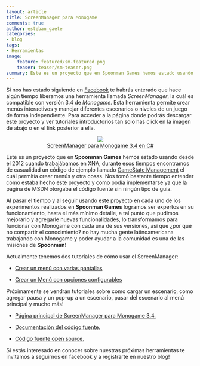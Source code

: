 ```yaml
---
layout: article
title: ScreenManager para Monogame
comments: true
author: esteban_gaete
categories:
- blog
tags:
- Herramientas
image:
    feature: featured/sm-featured.png
    teaser: teaser/sm-teaser.png
summary: Este es un proyecto que en Spoonman Games hemos estado usando desde el 2012 cuando trabajábamos en XNA, durante esos tiempos encontramos de casualidad un código de ejemplo llamado...
---
```


Si nos has estado siguiendo en [Facebook](https://www.facebook.com/spoonman.games) te habrás enterado que hace algún tiempo liberamos una herramienta llamada *ScreenManager*, la cuál es compatible con versión 3.4 de *Monogame*. Esta herramienta permite crear menús interactivos y manejar diferentes escenarios o niveles de un juego de forma independiente. Para acceder a la página donde podrás descargar este proyecto y ver tutoriales introductorios tan solo has click en la imagen de abajo o en el link posterior a ella.

<p align="center">
	<a href="http://www.spoonmangames.cl/MonoGame-ScreenManager/">
		<img src="http://www.spoonmangames.cl/MonoGame-ScreenManager/images/01-configurable.gif">
		<br>
		ScreenManager para Monogame 3.4 en C#
	</a>
</p>

Este es un proyecto que en **Spoonman Games** hemos estado usando desde el 2012 cuando trabajábamos en XNA, durante esos tiempos encontramos de casualidad un código de ejemplo llamado [GameState Management](http://xbox.create.msdn.com/en-US/education/catalog/sample/game_state_management) el cuál permitía crear menús y otra cosas. Nos tomó bastante tiempo entender como estaba hecho este proyecto y como podía implementarse ya que la página de MSDN otorgaba el código fuente sin ningún tipo de guía. 

Al pasar el tiempo y al seguir usando este proyecto en cada uno de los experimentos realizados en **Spoonman Games** logramos ser expertos en su funcionamiento, hasta el más mínimo detalle, a tal punto que pudimos mejorarlo y agregarle nuevas funcionalidades, lo transformamos para funcionar con Monogame con cada una de sus versiones, así que ¿por qué no compartir el conocimiento? no hay mucha gente latinoamericana trabajando con Monogame y poder ayudar a la comunidad es una de las misiones de **Spoonman**!

Actualmente tenemos dos tutoriales de cómo usar el ScreenManager:

* <p><a href="http://www.spoonmangames.cl/MonoGame-ScreenManager/tutoriales/menupantallas/">Crear un menú con varias pantallas</a></p>
* <p><a href="http://www.spoonmangames.cl/MonoGame-ScreenManager/tutoriales/configurable/">Crear un Menú con opciones configurables</a></p>

Próximamente se vendrán tutoriales sobre como cargar un escenario, como agregar pausa y un pop-up a un escenario, pasar del escenario al menú principal y mucho más!

* <p><a href="http://www.spoonmangames.cl/MonoGame-ScreenManager/">Página principal de ScreenManager para Monogame 3.4.</a></p>
* <p><a href="http://www.spoonmangames.cl/MonoGame-ScreenManager/doc/">Documentación del código fuente.</a></p>
* <p><a href="https://github.com/SpoonmanGames/MonoGame-ScreenManager/tree/master">Código fuente open source.</a></p>

Si estás interesado en conocer sobre nuestras próximas herramientas te invitamos a seguirnos en facebook y a registrarte en nuestro blog!
